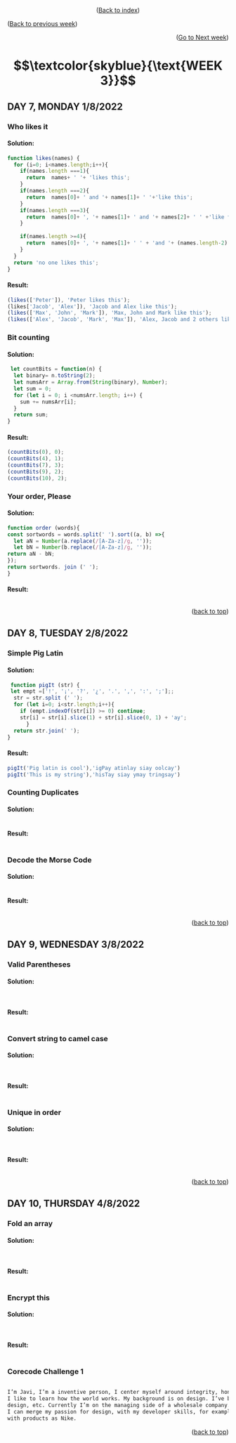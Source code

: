 <div id="top">
<p align="center">(<a href="https://github.com/javiarriagag/core-code-from-scratch-readme#readme">Back to index</a>)</p>
<p align="left">(<a href="https://github.com/javiarriagag/core-code-from-scratch-readme/blob/main/WEEK2.md">Back to previous week</a>)</p>
<p align="right">(<a href="https://github.com/javiarriagag/core-code-from-scratch-readme/blob/main/WEEK1.md">Go to Next week</a>)</p
</div>
 
<div id="title ">
 
#  $$\textcolor{skyblue}{\text{WEEK 3}}$$

</div>

## **DAY 7, MONDAY 1/8/2022**


### **Who likes it**<br>
 
 #### Solution:
```javascript
function likes(names) {
  for (i=0; i<names.length;i++){
    if(names.length ===1){
      return  names+ ' '+ 'likes this';
    }
    if(names.length ===2){
      return  names[0]+ ' and '+ names[1]+ ' '+'like this';
    }
    if(names.length ===3){
      return  names[0]+ ', '+ names[1]+ ' and '+ names[2]+ ' ' +'like this';
    }
    
    if(names.length >=4){
      return  names[0]+ ', '+ names[1]+ ' ' + 'and '+ (names.length-2) +' others like this';
    }
  } 
  return 'no one likes this';
}

```

#### Result:
 ```javascript
(likes(['Peter']), 'Peter likes this');
(likes['Jacob', 'Alex']), 'Jacob and Alex like this');
(likes(['Max', 'John', 'Mark']), 'Max, John and Mark like this');
(likes(['Alex', 'Jacob', 'Mark', 'Max']), 'Alex, Jacob and 2 others like this');

```
 

### **Bit counting**<br>
 
 #### Solution:
```javascript
 let countBits = function(n) {
  let binary= n.toString(2);
  let numsArr = Array.from(String(binary), Number);
  let sum = 0;
  for (let i = 0; i <numsArr.length; i++) {
    sum += numsArr[i];
  }
  return sum;
}

```

#### Result:
 ```javascript
(countBits(0), 0);
(countBits(4), 1);
(countBits(7), 3);
(countBits(9), 2);
(countBits(10), 2);                                    

```
 

### **Your order, Please**<br>
 
 #### Solution:
```javascript
function order (words){
const sortwords = words.split(' ').sort((a, b) =>{
  let aN = Number(a.replace(/[A-Za-z]/g, ''));
  let bN = Number(b.replace(/[A-Za-z]/g, ''));
return aN - bN;
});
return sortwords. join (' ');
}
```

#### Result:
 ```javascript

``` 
 <p align="right">(<a href="#top">back to top</a>)</p>
 
 ## **DAY 8, TUESDAY 2/8/2022**


### **Simple Pig Latin**<br>
 
 #### Solution:
```javascript
 function pigIt (str) {
 let empt =['!', '¡', '?', '¿', '.', ',', ':', ';'];;
  str = str.split (' ');
  for (let i=0; i<str.length;i++){
    if (empt.indexOf(str[i]) >= 0) continue;
    str[i] = str[i].slice(1) + str[i].slice(0, 1) + 'ay';
      } 
  return str.join(' ');
}
 ```
 
 #### Result:
 ```javascript
pigIt('Pig latin is cool'),'igPay atinlay siay oolcay')
pigIt('This is my string'),'hisTay siay ymay tringsay')
``` 
 
### **Counting Duplicates**<br>
 
 #### Solution:
```javascript
 ```
 
 #### Result:
 ```javascript
``` 
 
 ### **Decode the Morse Code**<br>
 
 #### Solution:
```javascript
 ```
 
 #### Result:
 ```javascript
``` 
 
<p align="right">(<a href="#top">back to top</a>)</p>

 
  ## **DAY 9, WEDNESDAY 3/8/2022**


### **Valid Parentheses**<br>
 
 #### Solution:
```javascript
 
 ```
  #### Result:
 ```javascript
 
 
``` 
 
### **Convert string to camel case**<br>
 
 #### Solution:
```javascript
 
 ```
  #### Result:
 ```javascript
 
 
``` 
### **Unique in order**<br>
 
 #### Solution:
```javascript
 
 ```
  #### Result:
 ```javascript
 
 
``` 
 
<p align="right">(<a href="#top">back to top</a>)</p>
 
 
   ## **DAY 10, THURSDAY 4/8/2022**


### **Fold an array**<br>
 
 #### Solution:
```javascript
 
 ```
  #### Result:
 ```javascript
 
 
``` 
 
### **Encrypt this**<br>
 
 #### Solution:
```javascript
 
 ```
  #### Result:
 ```javascript
 
 
``` 
 
### **Corecode Challenge 1**<br> 
 ```html

I’m Javi, I’m a inventive person, I center myself around integrity, honesty, ingenuity, passion and loyalty. 
I like to learn how the world works. My background is on design. I’ve been on interiors, garment design, digital 
design, etc. Currently I’m on the managing side of a wholesale company. I would love to find a place where 
I can merge my passion for design, with my developer skills, for example on a garment company that merges tech 
with products as Nike.
``` 
<p align="right">(<a href="#top">back to top</a>)</p>
